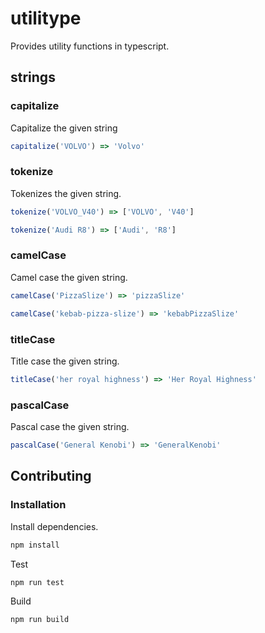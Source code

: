 # utilitype

Provides utility functions in typescript.

## strings

### capitalize
Capitalize the given string

```typescript
capitalize('VOLVO') => 'Volvo'
```

### tokenize
Tokenizes the given string.

```typescript
tokenize('VOLVO_V40') => ['VOLVO', 'V40']

tokenize('Audi R8') => ['Audi', 'R8']
```

### camelCase
Camel case the given string.

```typescript
camelCase('PizzaSlize') => 'pizzaSlize'

camelCase('kebab-pizza-slize') => 'kebabPizzaSlize'
```

### titleCase
Title case the given string.

```typescript
titleCase('her royal highness') => 'Her Royal Highness'
```

### pascalCase
Pascal case the given string.

```typescript
pascalCase('General Kenobi') => 'GeneralKenobi'
```

## Contributing

### Installation

Install dependencies.

```bash
npm install
```

Test
```bash
npm run test
```

Build

```bash
npm run build
```
